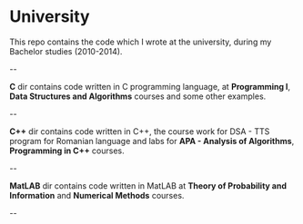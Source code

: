 University
==========

This repo contains the code which I wrote at the university, during my Bachelor studies (2010-2014). 

--

**C** dir contains code written in C programming language, at **Programming I**, **Data Structures and Algorithms** courses and some other examples.

--

**C++** dir contains code written in C++, the course work for DSA - TTS program for Romanian language and labs for **APA - Analysis of Algorithms**, **Programming in C++** courses.

--

**MatLAB** dir contains code written in MatLAB at **Theory of Probability and Information** and **Numerical Methods** courses.

--
